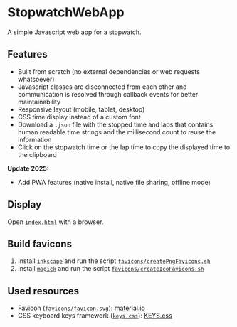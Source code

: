 # StopwatchWebApp

A simple Javascript web app for a stopwatch.

## Features

- Built from scratch (no external dependencies or web requests whatsoever)
- Javascript classes are disconnected from each other and communication is resolved through callback events for better maintainability
- Responsive layout (mobile, tablet, desktop)
- CSS time display instead of a custom font
- Download a `.json` file with the stopped time and laps that contains human readable time strings and the millisecond count to reuse the information
- Click on the stopwatch time or the lap time to copy the displayed time to the clipboard

**Update 2025:**

- Add PWA features (native install, native file sharing, offline mode)

## Display

Open [`index.html`](index.html) with a browser.

## Build favicons

1. Install [`inkscape`](https://inkscape.org/) and run the script [`favicons/createPngFavicons.sh`](favicons/createPngFavicons.sh)
2. Install [`magick`](https://www.imagemagick.org/script/download.php#windows) and run the script [`favicons/createIcoFavicons.sh`](favicons/createIcoFavicons.sh)

## Used resources

- Favicon ([`favicons/favicon.svg`](favicons/favicon.svg)): [material.io](https://material.io/tools/icons/?search=time&icon=timer&style=baseline)
- CSS keyboard keys framework ([`keys.css`](keys.css)): [KEYS.css](https://github.com/michaelhue/keyscss)
